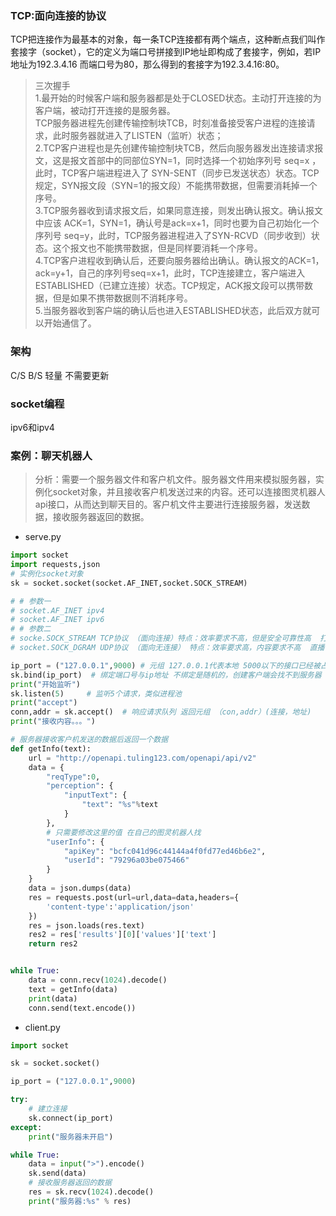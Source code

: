 
### TCP:面向连接的协议

TCP把连接作为最基本的对象，每一条TCP连接都有两个端点，这种断点我们叫作套接字（socket），它的定义为端口号拼接到IP地址即构成了套接字，例如，若IP地址为192.3.4.16 而端口号为80，那么得到的套接字为192.3.4.16:80。
> 三次握手  
> 1.最开始的时候客户端和服务器都是处于CLOSED状态。主动打开连接的为客户端，被动打开连接的是服务器。  
> TCP服务器进程先创建传输控制块TCB，时刻准备接受客户进程的连接请求，此时服务器就进入了LISTEN（监听）状态；  
> 2.TCP客户进程也是先创建传输控制块TCB，然后向服务器发出连接请求报文，这是报文首部中的同部位SYN=1，同时选择一个初始序列号 seq=x ，此时，TCP客户端进程进入了 SYN-SENT（同步已发送状态）状态。TCP规定，SYN报文段（SYN=1的报文段）不能携带数据，但需要消耗掉一个序号。  
> 3.TCP服务器收到请求报文后，如果同意连接，则发出确认报文。确认报文中应该 ACK=1，SYN=1，确认号是ack=x+1，同时也要为自己初始化一个序列号 seq=y，此时，TCP服务器进程进入了SYN-RCVD（同步收到）状态。这个报文也不能携带数据，但是同样要消耗一个序号。  
> 4.TCP客户进程收到确认后，还要向服务器给出确认。确认报文的ACK=1，ack=y+1，自己的序列号seq=x+1，此时，TCP连接建立，客户端进入ESTABLISHED（已建立连接）状态。TCP规定，ACK报文段可以携带数据，但是如果不携带数据则不消耗序号。  
> 5.当服务器收到客户端的确认后也进入ESTABLISHED状态，此后双方就可以开始通信了。  


### 架构
C/S 
B/S 轻量 不需要更新

### socket编程

ipv6和ipv4

### 案例：聊天机器人
> 分析：需要一个服务器文件和客户机文件。服务器文件用来模拟服务器，实例化socket对象，并且接收客户机发送过来的内容。还可以连接图灵机器人api接口，从而达到聊天目的。客户机文件主要进行连接服务器，发送数据，接收服务器返回的数据。

- serve.py

```python
import socket
import requests,json
# 实例化socket对象
sk = socket.socket(socket.AF_INET,socket.SOCK_STREAM)

# # 参数一
# socket.AF_INET ipv4
# socket.AF_INET ipv6
# # 参数二
# socke.SOCK_STREAM TCP协议 （面向连接）特点：效率要求不高，但是安全可靠性高  打电话，收发文件
# socket.SOCK_DGRAM UDP协议 （面向无连接） 特点：效率要求高，内容要求不高  直播，语音

ip_port = ("127.0.0.1",9000) # 元组 127.0.0.1代表本地 5000以下的接口已经被占据
sk.bind(ip_port)  # 绑定端口号与ip地址 不绑定是随机的，创建客户端会找不到服务器
print("开始监听")
sk.listen(5)     # 监听5个请求，类似进程池
print("accept")
conn,addr = sk.accept()  # 响应请求队列 返回元组 （con,addr）(连接，地址)
print("接收内容。。。")

# 服务器接收客户机发送的数据后返回一个数据
def getInfo(text):
    url = "http://openapi.tuling123.com/openapi/api/v2"
    data = {
        "reqType":0,
        "perception": {
            "inputText": {
                "text": "%s"%text
            }
        },
        # 只需要修改这里的值 在自己的图灵机器人找
        "userInfo": {
            "apiKey": "bcfc041d96c44144a4f0fd77ed46b6e2",
            "userId": "79296a03be075466"
        }
    }
    data = json.dumps(data)
    res = requests.post(url=url,data=data,headers={
        'content-type':'application/json'
    })
    res = json.loads(res.text)
    res2 = res['results'][0]['values']['text']
    return res2


while True:
    data = conn.recv(1024).decode()
    text = getInfo(data)
    print(data)
    conn.send(text.encode())
```
- client.py
```python
import socket

sk = socket.socket()

ip_port = ("127.0.0.1",9000)

try:
    # 建立连接
    sk.connect(ip_port)
except:
    print("服务器未开启")

while True:
    data = input(">").encode()
    sk.send(data)
    # 接收服务器返回的数据
    res = sk.recv(1024).decode()
    print("服务器:%s" % res)
```